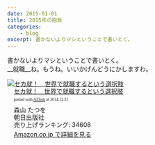 ```yaml
---
date: 2015-01-01
title: 2015年の抱負
categories: 
    - blog
excerpt: 書かないよりマシということで書いとく。
---
```



書かないよりマシということで書いとく。  
__就職__ね。もうね。いいかげんどうにかしますわ。

<div class="azlink-box"><div class="azlink-image" style="float:left"><a href="http://www.amazon.co.jp/exec/obidos/ASIN/B00DVDWZ0Q/warikiru-22/ref=nosim/" name="azlinklink" target="_blank"><img src="https://images-na.ssl-images-amazon.com/images/I/61ok3myhoGL._SL160_.jpg" alt="セカ就！　世界で就職するという選択肢" style="border:none" /></a></div><div class="azlink-info" style="float:left;margin-left:15px;line-height:120%"><div class="azlink-name" style="margin-bottom:10px;line-height:120%"><a href="http://www.amazon.co.jp/exec/obidos/ASIN/B00DVDWZ0Q/warikiru-22/ref=nosim/" name="azlinklink" target="_blank">セカ就！　世界で就職するという選択肢</a><div class="azlink-powered-date" style="font-size:7pt;margin-top:5px;font-family:verdana;line-height:120%">posted with <a href="http://sakuratan.biz/azlink/dp/%E3%82%BB%E3%82%AB%E5%B0%B1%EF%BC%81%E3%80%80%E4%B8%96%E7%95%8C%E3%81%A7%E5%B0%B1%E8%81%B7%E3%81%99%E3%82%8B%E3%81%A8%E3%81%84%E3%81%86%E9%81%B8%E6%8A%9E%E8%82%A2/B00DVDWZ0Q/warikiru-22" target="_blank">AZlink</a>  at 2014.12.31</div></div><div class="azlink-detail">森山 たつを<br />朝日出版社<br />売り上げランキング: 34608<br /></div><div class="azlink-link" style="margin-top:5px"><a href="http://www.amazon.co.jp/exec/obidos/ASIN/B00DVDWZ0Q/warikiru-22/ref=nosim/" target="_blank">Amazon.co.jp で詳細を見る</a></div></div><div class="azlink-footer" style="clear:left"></div></div>
